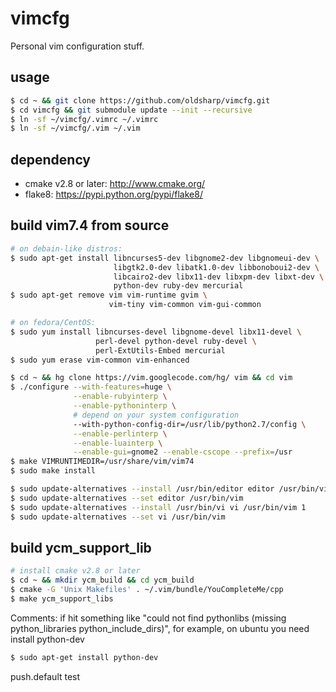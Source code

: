 vimcfg
======

Personal vim configuration stuff.

usage
-----

```sh
$ cd ~ && git clone https://github.com/oldsharp/vimcfg.git
$ cd vimcfg && git submodule update --init --recursive
$ ln -sf ~/vimcfg/.vimrc ~/.vimrc
$ ln -sf ~/vimcfg/.vim ~/.vim
```

dependency
----------

 - cmake v2.8 or later: http://www.cmake.org/
 - flake8: https://pypi.python.org/pypi/flake8/

build vim7.4 from source
------------------------

```sh
# on debain-like distros:
$ sudo apt-get install libncurses5-dev libgnome2-dev libgnomeui-dev \
                       libgtk2.0-dev libatk1.0-dev libbonoboui2-dev \
                       libcairo2-dev libx11-dev libxpm-dev libxt-dev \
                       python-dev ruby-dev mercurial
$ sudo apt-get remove vim vim-runtime gvim \
                      vim-tiny vim-common vim-gui-common

# on fedora/CentOS:
$ sudo yum install libncurses-devel libgnome-devel libx11-devel \
                   perl-devel python-devel ruby-devel \
                   perl-ExtUtils-Embed mercurial
$ sudo yum erase vim-common vim-enhanced

$ cd ~ && hg clone https://vim.googlecode.com/hg/ vim && cd vim
$ ./configure --with-features=huge \
              --enable-rubyinterp \
              --enable-pythoninterp \
              # depend on your system configuration
              --with-python-config-dir=/usr/lib/python2.7/config \
              --enable-perlinterp \
              --enable-luainterp \
              --enable-gui=gnome2 --enable-cscope --prefix=/usr
$ make VIMRUNTIMEDIR=/usr/share/vim/vim74
$ sudo make install

$ sudo update-alternatives --install /usr/bin/editor editor /usr/bin/vim 1
$ sudo update-alternatives --set editor /usr/bin/vim
$ sudo update-alternatives --install /usr/bin/vi vi /usr/bin/vim 1
$ sudo update-alternatives --set vi /usr/bin/vim
```

build ycm_support_lib
---------------------

```sh
# install cmake v2.8 or later
$ cd ~ && mkdir ycm_build && cd ycm_build
$ cmake -G 'Unix Makefiles' . ~/.vim/bundle/YouCompleteMe/cpp
$ make ycm_support_libs
```
Comments: 
if hit something like "could not find pythonlibs (missing python_libraries python_include_dirs)",
for example, on ubuntu you need install python-dev
```sh
$ sudo apt-get install python-dev
```

push.default test
